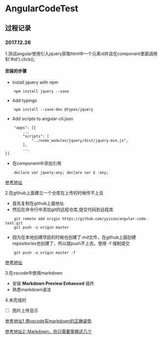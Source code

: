 # AngularCodeTest


## 过程记录
### 2017.12.26
1.测试angular使用引入jquery获取html中一个元素id并且在component里面调用$('#id').click();
#### 安装的步骤
+ Install jquery with npm
```
    npm install jquery --save
```
+ Add typings
```
    npm install --save-dev @types/jquery
```
+ Add scripts to angular-cli.json
```
    "apps": [{
        ...
        "scripts": [
            "../node_modules/jquery/dist/jquery.min.js",
        ],
        ...
}]
```
+ 在component中添加引用
```
    declare var jquery:any; declare var $ :any;
```
[参考地址](https://stackoverflow.com/questions/43934727/how-to-use-jquery-plugin-with-angular-4)

2.在github上面建立一个仓库在上传的时候传不上去
+ 首先复制在github上面地址
+ 然后在命令行中添加git的远程仓库,提交代码到远程库
```
    git remote add origin https://github.com/yyicon/angular-code-test.git
    git push -u origin master
```
+ 因为在本地创建项目的时候也创建了.md文件，在github上面创建repositories也创建了，所以就push不上去，使用 -f 强制提交
```
    git push -u origin master -f
```
[参考地址](https://www.jianshu.com/p/e9dd2849cfb0)

3.在vscode中使用markdown
+ 安装 **Markdown Preview Enhanced** 插件
+ 熟悉markdown语法

4.未完成的
- [ ] 图片上传显示

[参考地址1 用vscode写markdown的正确姿势](http://blog.csdn.net/u013597671/article/details/77914638)

[参考地址2: Markdown，你只需要掌握这几个](https://www.cnblogs.com/jpfss/articles/6567686.html)
